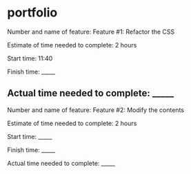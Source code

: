 # portfolio

Number and name of feature: Feature #1: Refactor the CSS

Estimate of time needed to complete: 2 hours

Start time: 11:40

Finish time: _____

Actual time needed to complete: _____
--------------------
Number and name of feature: Feature #2: Modify the contents

Estimate of time needed to complete: 2 hours

Start time: _____

Finish time: _____

Actual time needed to complete: _____